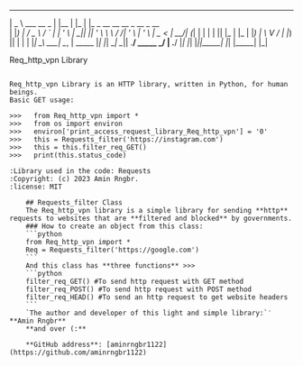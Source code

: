  ____                       _      _    _
|  _ \   ___   __ _        | |__  | |_ | |_  _ __         __   __ _ __   _ __  
| |_) | / _ \ / _` |       | '_ \ | __|| __|| '_ \        \ \ / /| '_ \ | '_ \ 
|  _ < |  __/| (_| |       | | | || |_ | |_ | |_) |        \ V / | |_) || | | |
|_| \_\ \___| \__, | _____ |_| |_| \__| \__|| .__/  _____   \_/  | .__/ |_| |_|
                 |_||_____|                 |_|    |_____|       |_|
                 
Req_http_vpn Library
~~~~~~~~~~~~~~~~~~~~~

Req_http_vpn Library is an HTTP library, written in Python, for human beings.
Basic GET usage:

>>>   from Req_http_vpn import *
>>>   from os import environ
>>>   environ['print_access_request_library_Req_http_vpn'] = '0'
>>>   this = Requests_filter('https://instagram.com')
>>>   this = this.filter_req_GET()
>>>   print(this.status_code)
   
:Library used in the code: Requests
:Copyright: (c) 2023 Amin Rngbr.
:license: MIT

    ## Requests_filter Class
    The Req_http_vpn library is a simple library for sending **http** requests to websites that are **filtered and blocked** by governments.
    ### How to create an object from this class:
    ```python
    from Req_http_vpn import *
    Req = Requests_filter('https://google.com')
    ```
    And this class has **three functions** >>>
    ```python
    filter_req_GET() #To send http request with GET method
    filter_req_POST() #To send http request with POST method
    filter_req_HEAD() #To send an http request to get website headers
    ```
    `The author and developer of this light and simple library:` َ**Amin Rngbr**
    **and over (:**
    
    **GitHub address**: [aminrngbr1122](https://github.com/aminrngbr1122)
                                     